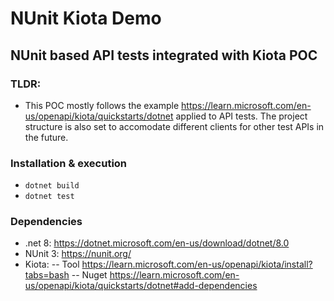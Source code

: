 # NUnit Kiota Demo

## NUnit based API tests integrated with Kiota POC

### TLDR:

- This POC mostly follows the example <https://learn.microsoft.com/en-us/openapi/kiota/quickstarts/dotnet> applied to API tests. The project structure is also set to accomodate different clients for other test APIs in the future.

### Installation & execution

- ```dotnet build```
- ```dotnet test```

### Dependencies

- .net 8: <https://dotnet.microsoft.com/en-us/download/dotnet/8.0>
- NUnit 3: <https://nunit.org/>
- Kiota:
  -- Tool <https://learn.microsoft.com/en-us/openapi/kiota/install?tabs=bash>
  -- Nuget <https://learn.microsoft.com/en-us/openapi/kiota/quickstarts/dotnet#add-dependencies>

